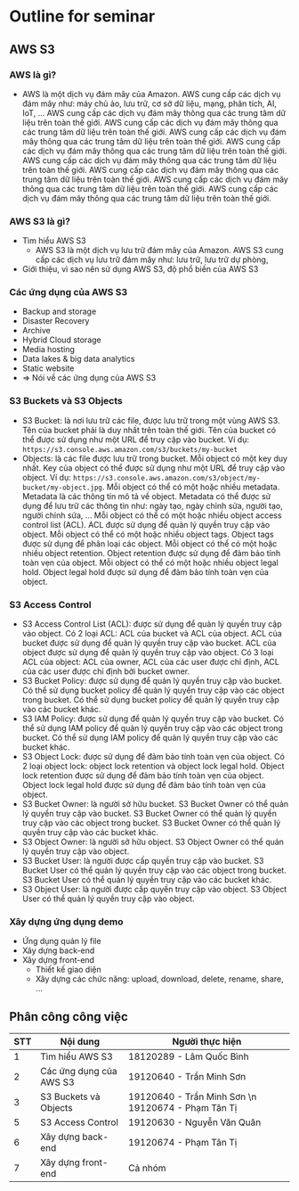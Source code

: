# Outline for seminar

## AWS S3

### AWS là gì?

- AWS là một dịch vụ đám mây của Amazon. AWS cung cấp các dịch vụ đám mây như: máy chủ ảo, lưu trữ, cơ sở dữ liệu, mạng, phân tích, AI, IoT, ... AWS cung cấp các dịch vụ đám mây thông qua các trung tâm dữ liệu trên toàn thế giới. AWS cung cấp các dịch vụ đám mây thông qua các trung tâm dữ liệu trên toàn thế giới. AWS cung cấp các dịch vụ đám mây thông qua các trung tâm dữ liệu trên toàn thế giới. AWS cung cấp các dịch vụ đám mây thông qua các trung tâm dữ liệu trên toàn thế giới. AWS cung cấp các dịch vụ đám mây thông qua các trung tâm dữ liệu trên toàn thế giới. AWS cung cấp các dịch vụ đám mây thông qua các trung tâm dữ liệu trên toàn thế giới. AWS cung cấp các dịch vụ đám mây thông qua các trung tâm dữ liệu trên toàn thế giới. AWS cung cấp các dịch vụ đám mây thông qua các trung tâm dữ liệu trên toàn thế giới.

### AWS S3 là gì?

- Tìm hiểu AWS S3
  - AWS S3 là một dịch vụ lưu trữ đám mây của Amazon. AWS S3 cung cấp các dịch vụ lưu trữ đám mây như: lưu trữ, lưu trữ dự phòng,
- Giới thiệu, vì sao nên sử dụng AWS S3, độ phổ biến của AWS S3

### Các ứng dụng của AWS S3

- Backup and storage
- Disaster Recovery
- Archive
- Hybrid Cloud storage
- Media hosting
- Data lakes & big data analytics
- Static website
- => Nói về các ứng dụng của AWS S3

### S3 Buckets và S3 Objects

- S3 Bucket: là nơi lưu trữ các file, được lưu trữ trong một vùng AWS S3. Tên của bucket phải là duy nhất trên toàn thế giới. Tên của bucket có thể được sử dụng như một URL để truy cập vào bucket. Ví dụ: `https://s3.console.aws.amazon.com/s3/buckets/my-bucket`
- Objects: là các file được lưu trữ trong bucket. Mỗi object có một key duy nhất. Key của object có thể được sử dụng như một URL để truy cập vào object. Ví dụ: `https://s3.console.aws.amazon.com/s3/object/my-bucket/my-object.jpg`. Mỗi object có thể có một hoặc nhiều metadata. Metadata là các thông tin mô tả về object. Metadata có thể được sử dụng để lưu trữ các thông tin như: ngày tạo, ngày chỉnh sửa, người tạo, người chỉnh sửa, ... Mỗi object có thể có một hoặc nhiều object access control list (ACL). ACL được sử dụng để quản lý quyền truy cập vào object. Mỗi object có thể có một hoặc nhiều object tags. Object tags được sử dụng để phân loại các object. Mỗi object có thể có một hoặc nhiều object retention. Object retention được sử dụng để đảm bảo tính toàn vẹn của object. Mỗi object có thể có một hoặc nhiều object legal hold. Object legal hold được sử dụng để đảm bảo tính toàn vẹn của object.

### S3 Access Control

- S3 Access Control List (ACL): được sử dụng để quản lý quyền truy cập vào object. Có 2 loại ACL: ACL của bucket và ACL của object. ACL của bucket được sử dụng để quản lý quyền truy cập vào bucket. ACL của object được sử dụng để quản lý quyền truy cập vào object. Có 3 loại ACL của object: ACL của owner, ACL của các user được chỉ định, ACL của các user được chỉ định bởi bucket owner.
- S3 Bucket Policy: được sử dụng để quản lý quyền truy cập vào bucket. Có thể sử dụng bucket policy để quản lý quyền truy cập vào các object trong bucket. Có thể sử dụng bucket policy để quản lý quyền truy cập vào các bucket khác.
- S3 IAM Policy: được sử dụng để quản lý quyền truy cập vào bucket. Có thể sử dụng IAM policy để quản lý quyền truy cập vào các object trong bucket. Có thể sử dụng IAM policy để quản lý quyền truy cập vào các bucket khác.
- S3 Object Lock: được sử dụng để đảm bảo tính toàn vẹn của object. Có 2 loại object lock: object lock retention và object lock legal hold. Object lock retention được sử dụng để đảm bảo tính toàn vẹn của object. Object lock legal hold được sử dụng để đảm bảo tính toàn vẹn của object.
- S3 Bucket Owner: là người sở hữu bucket. S3 Bucket Owner có thể quản lý quyền truy cập vào bucket. S3 Bucket Owner có thể quản lý quyền truy cập vào các object trong bucket. S3 Bucket Owner có thể quản lý quyền truy cập vào các bucket khác.
- S3 Object Owner: là người sở hữu object. S3 Object Owner có thể quản lý quyền truy cập vào object.
- S3 Bucket User: là người được cấp quyền truy cập vào bucket. S3 Bucket User có thể quản lý quyền truy cập vào các object trong bucket. S3 Bucket User có thể quản lý quyền truy cập vào các bucket khác.
- S3 Object User: là người được cấp quyền truy cập vào object. S3 Object User có thể quản lý quyền truy cập vào object.

### Xây dựng ứng dụng demo

- Ứng dụng quản lý file
- Xây dựng back-end
- Xây dựng front-end
  - Thiết kế giao diện
  - Xây dựng các chức năng: upload, download, delete, rename, share, ...

## Phân công công việc

| STT | Nội dung                | Người thực hiện                                    |
| --- | ----------------------- | -------------------------------------------------- |
| 1   | Tìm hiểu AWS S3         | 18120289 - Lâm Quốc Bình                           |
| 2   | Các ứng dụng của AWS S3 | 19120640 - Trần Minh Sơn                           |
| 3   | S3 Buckets và Objects   | 19120640 - Trần Minh Sơn \n 19120674 - Phạm Tân Tị |
| 5   | S3 Access Control       | 19120630 - Nguyễn Văn Quân                         |
| 6   | Xây dựng back-end       | 19120674 - Phạm Tân Tị                             |
| 7   | Xây dựng front-end      | Cả nhóm                                            |
